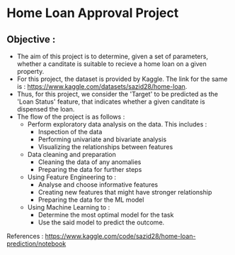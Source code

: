 # Home Loan Approval Project

## Objective :
* The aim of this project is to determine, given a set of parameters, whether a canditate is suitable to recieve a home loan on a given property.
* For this project, the dataset is provided by Kaggle. The link for the same is : https://www.kaggle.com/datasets/sazid28/home-loan.
* Thus, for this project, we consider the 'Target' to be predicted as the 'Loan Status' feature, that indicates whether a given canditate is dispensed the loan.
* The flow of the project is as follows : 
    * Perform exploratory data analysis on the data. This includes : 
        * Inspection of the data
        * Performing univariate and bivariate analysis
        * Visualizing the relationships between features
    * Data cleaning and preparation
        * Cleaning the data of any anomalies
        * Preparing the data for further steps
    * Using Feature Engineering to :
        * Analyse and choose informative features
        * Creating new features that might have stronger relationship
        * Preparing the data for the ML model
    * Using Machine Learning to : 
        * Determine the most optimal model for the task
        * Use the said model to predict the outcome.

References : https://www.kaggle.com/code/sazid28/home-loan-prediction/notebook
